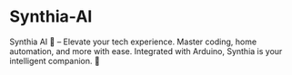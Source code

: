 # Synthia-AI
Synthia AI 🚀 – Elevate your tech experience. Master coding, home automation, and more with ease. Integrated with Arduino, Synthia is your intelligent companion. 🤖

